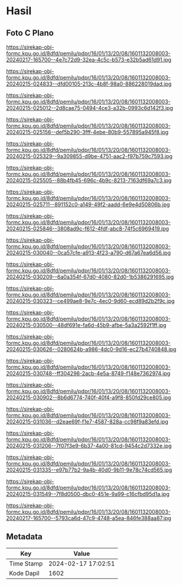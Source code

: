 # Hasil

## Foto C Plano

https://sirekap-obj-formc.kpu.go.id/8dfd/pemilu/pdpr/16/01/13/20/08/1601132008003-20240217-165700--4e7c72d9-32ea-4c5c-b573-e32b5ad61d91.jpg

https://sirekap-obj-formc.kpu.go.id/8dfd/pemilu/pdpr/16/01/13/20/08/1601132008003-20240215-024833--dfd00105-213c-4b8f-98a0-886228019dad.jpg

https://sirekap-obj-formc.kpu.go.id/8dfd/pemilu/pdpr/16/01/13/20/08/1601132008003-20240215-025012--2d8cae75-0494-4ce3-a32b-0993c6d142f3.jpg

https://sirekap-obj-formc.kpu.go.id/8dfd/pemilu/pdpr/16/01/13/20/08/1601132008003-20240215-025156--def5b290-3fff-4ebe-80b9-557895a945f8.jpg

https://sirekap-obj-formc.kpu.go.id/8dfd/pemilu/pdpr/16/01/13/20/08/1601132008003-20240215-025329--9a309855-d9be-4751-aac2-f97b759c7593.jpg

https://sirekap-obj-formc.kpu.go.id/8dfd/pemilu/pdpr/16/01/13/20/08/1601132008003-20240215-025505--88b4fb45-696c-4b9c-8213-7163df69a7c3.jpg

https://sirekap-obj-formc.kpu.go.id/8dfd/pemilu/pdpr/16/01/13/20/08/1601132008003-20240215-025711--891152c0-a149-49f2-aadd-6e9e4d50806b.jpg

https://sirekap-obj-formc.kpu.go.id/8dfd/pemilu/pdpr/16/01/13/20/08/1601132008003-20240215-025846--3808ad9c-f612-4fdf-abc8-74f5c6969419.jpg

https://sirekap-obj-formc.kpu.go.id/8dfd/pemilu/pdpr/16/01/13/20/08/1601132008003-20240215-030040--0ca57cfe-a913-4f23-a790-d67a67ea6d56.jpg

https://sirekap-obj-formc.kpu.go.id/8dfd/pemilu/pdpr/16/01/13/20/08/1601132008003-20240215-030209--6a0a354f-67d0-4080-82d0-1b5386291695.jpg

https://sirekap-obj-formc.kpu.go.id/8dfd/pemilu/pdpr/16/01/13/20/08/1601132008003-20240215-030323--ce499ae8-9e7c-4ec0-9d60-ecd89d2b2f9c.jpg

https://sirekap-obj-formc.kpu.go.id/8dfd/pemilu/pdpr/16/01/13/20/08/1601132008003-20240215-030500--48df691e-fa6d-45b9-afbe-5a3a2592f1ff.jpg

https://sirekap-obj-formc.kpu.go.id/8dfd/pemilu/pdpr/16/01/13/20/08/1601132008003-20240215-030626--0280624b-a986-4dc0-9d16-ec27b4740848.jpg

https://sirekap-obj-formc.kpu.go.id/8dfd/pemilu/pdpr/16/01/13/20/08/1601132008003-20240215-030748--ff304298-2acb-4e5a-8749-f148e7362974.jpg

https://sirekap-obj-formc.kpu.go.id/8dfd/pemilu/pdpr/16/01/13/20/08/1601132008003-20240215-030902--8b6d6774-740f-40f4-a9f8-850fd29ce805.jpg

https://sirekap-obj-formc.kpu.go.id/8dfd/pemilu/pdpr/16/01/13/20/08/1601132008003-20240215-031036--d2eae69f-f1e7-4587-828a-cc98f9a83efd.jpg

https://sirekap-obj-formc.kpu.go.id/8dfd/pemilu/pdpr/16/01/13/20/08/1601132008003-20240215-031206--7f07f3e9-6b37-4a00-81cd-9454c2d7332e.jpg

https://sirekap-obj-formc.kpu.go.id/8dfd/pemilu/pdpr/16/01/13/20/08/1601132008003-20240215-031335--e97b77b2-9a4b-40d0-9b11-9e78c74cd565.jpg

https://sirekap-obj-formc.kpu.go.id/8dfd/pemilu/pdpr/16/01/13/20/08/1601132008003-20240215-031549--7f8d0500-dbc0-451e-9a99-c16cfbd95d1a.jpg

https://sirekap-obj-formc.kpu.go.id/8dfd/pemilu/pdpr/16/01/13/20/08/1601132008003-20240217-165700--5793ca6d-47c9-4748-a5ea-846fe388aa87.jpg


## Metadata

| Key        | Value               |
| ---------- | ------------------- |
| Time Stamp | 2024-02-17 17:02:51 |
| Kode Dapil | 1602                |



